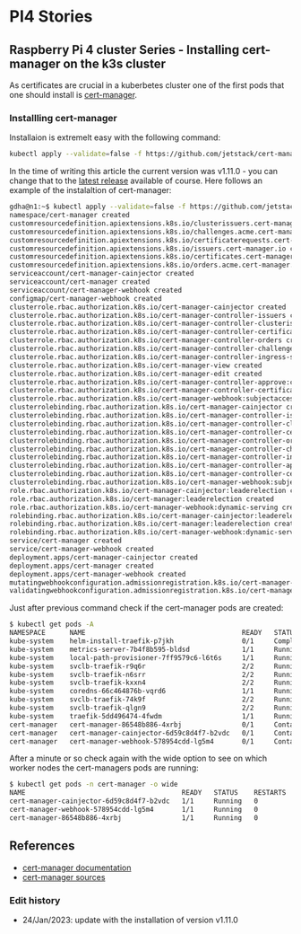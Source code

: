 # PI4 Stories

## Raspberry Pi 4 cluster Series - Installing cert-manager on the k3s cluster

As certificates are crucial in a kuberbetes cluster one of the first pods that one should install is [cert-manager](https://cert-manager.io/docs/installation/).

### Installling cert-manager

Installaion is extremelt easy with the following command:
```bash
kubectl apply --validate=false -f https://github.com/jetstack/cert-manager/releases/download/v1.11.0/cert-manager.yaml
```
In the time of writing this article the current version was v1.11.0 - you can change that to the [latest release](https://github.com/jetstack/cert-manager/releases) available of course. Here follows an example of the instalaltion of cert-manager:

```bash
gdha@n1:~$ kubectl apply --validate=false -f https://github.com/jetstack/cert-manager/releases/download/v1.11.0/cert-manager.yaml
namespace/cert-manager created
customresourcedefinition.apiextensions.k8s.io/clusterissuers.cert-manager.io created
customresourcedefinition.apiextensions.k8s.io/challenges.acme.cert-manager.io created
customresourcedefinition.apiextensions.k8s.io/certificaterequests.cert-manager.io created
customresourcedefinition.apiextensions.k8s.io/issuers.cert-manager.io created
customresourcedefinition.apiextensions.k8s.io/certificates.cert-manager.io created
customresourcedefinition.apiextensions.k8s.io/orders.acme.cert-manager.io created
serviceaccount/cert-manager-cainjector created
serviceaccount/cert-manager created
serviceaccount/cert-manager-webhook created
configmap/cert-manager-webhook created
clusterrole.rbac.authorization.k8s.io/cert-manager-cainjector created
clusterrole.rbac.authorization.k8s.io/cert-manager-controller-issuers created
clusterrole.rbac.authorization.k8s.io/cert-manager-controller-clusterissuers created
clusterrole.rbac.authorization.k8s.io/cert-manager-controller-certificates created
clusterrole.rbac.authorization.k8s.io/cert-manager-controller-orders created
clusterrole.rbac.authorization.k8s.io/cert-manager-controller-challenges created
clusterrole.rbac.authorization.k8s.io/cert-manager-controller-ingress-shim created
clusterrole.rbac.authorization.k8s.io/cert-manager-view created
clusterrole.rbac.authorization.k8s.io/cert-manager-edit created
clusterrole.rbac.authorization.k8s.io/cert-manager-controller-approve:cert-manager-io created
clusterrole.rbac.authorization.k8s.io/cert-manager-controller-certificatesigningrequests created
clusterrole.rbac.authorization.k8s.io/cert-manager-webhook:subjectaccessreviews created
clusterrolebinding.rbac.authorization.k8s.io/cert-manager-cainjector created
clusterrolebinding.rbac.authorization.k8s.io/cert-manager-controller-issuers created
clusterrolebinding.rbac.authorization.k8s.io/cert-manager-controller-clusterissuers created
clusterrolebinding.rbac.authorization.k8s.io/cert-manager-controller-certificates created
clusterrolebinding.rbac.authorization.k8s.io/cert-manager-controller-orders created
clusterrolebinding.rbac.authorization.k8s.io/cert-manager-controller-challenges created
clusterrolebinding.rbac.authorization.k8s.io/cert-manager-controller-ingress-shim created
clusterrolebinding.rbac.authorization.k8s.io/cert-manager-controller-approve:cert-manager-io created
clusterrolebinding.rbac.authorization.k8s.io/cert-manager-controller-certificatesigningrequests created
clusterrolebinding.rbac.authorization.k8s.io/cert-manager-webhook:subjectaccessreviews created
role.rbac.authorization.k8s.io/cert-manager-cainjector:leaderelection created
role.rbac.authorization.k8s.io/cert-manager:leaderelection created
role.rbac.authorization.k8s.io/cert-manager-webhook:dynamic-serving created
rolebinding.rbac.authorization.k8s.io/cert-manager-cainjector:leaderelection created
rolebinding.rbac.authorization.k8s.io/cert-manager:leaderelection created
rolebinding.rbac.authorization.k8s.io/cert-manager-webhook:dynamic-serving created
service/cert-manager created
service/cert-manager-webhook created
deployment.apps/cert-manager-cainjector created
deployment.apps/cert-manager created
deployment.apps/cert-manager-webhook created
mutatingwebhookconfiguration.admissionregistration.k8s.io/cert-manager-webhook created
validatingwebhookconfiguration.admissionregistration.k8s.io/cert-manager-webhook created
```

Just after previous command check if the cert-manager pods are created:

```bash
$ kubectl get pods -A
NAMESPACE      NAME                                       READY   STATUS              RESTARTS   AGE
kube-system    helm-install-traefik-p7jkh                 0/1     Completed           0          49d
kube-system    metrics-server-7b4f8b595-bldsd             1/1     Running             3          49d
kube-system    local-path-provisioner-7ff9579c6-l6t6s     1/1     Running             3          49d
kube-system    svclb-traefik-r9q6r                        2/2     Running             6          49d
kube-system    svclb-traefik-n6srr                        2/2     Running             6          49d
kube-system    svclb-traefik-kxxn4                        2/2     Running             6          49d
kube-system    coredns-66c464876b-vqrd6                   1/1     Running             3          49d
kube-system    svclb-traefik-74k9f                        2/2     Running             6          49d
kube-system    svclb-traefik-qlgn9                        2/2     Running             6          49d
kube-system    traefik-5dd496474-4fwdm                    1/1     Running             3          49d
cert-manager   cert-manager-86548b886-4xrbj               0/1     ContainerCreating   0          9s
cert-manager   cert-manager-cainjector-6d59c8d4f7-b2vdc   0/1     ContainerCreating   0          9s
cert-manager   cert-manager-webhook-578954cdd-lg5m4       0/1     ContainerCreating   0          9s
```
After a minute or so check again with the wide option to see on which worker nodes the cert-managers pods are running:

```bash
$ kubectl get pods -n cert-manager -o wide
NAME                                       READY   STATUS    RESTARTS   AGE   IP           NODE   NOMINATED NODE   READINESS GATES
cert-manager-cainjector-6d59c8d4f7-b2vdc   1/1     Running   0          21m   10.42.1.17   n5     <none>           <none>
cert-manager-webhook-578954cdd-lg5m4       1/1     Running   0          21m   10.42.0.19   n1     <none>           <none>
cert-manager-86548b886-4xrbj               1/1     Running   0          21m   10.42.5.10   n4     <none>           <none>
```
 
## References

 - [cert-manager documentation](https://cert-manager.io/docs/)
 - [cert-manager sources](https://github.com/jetstack/cert-manager)

### Edit history

- 24/Jan/2023: update with the installation of version v1.11.0
